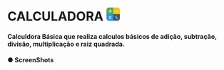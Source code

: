 # CALCULADORA <img src="Images/calculator.png" width="30">
#### Calculdora Básica que realiza calculos básicos de adição, subtração, divisão, multiplicação e raiz quadrada.
#### ● ScreenShots
